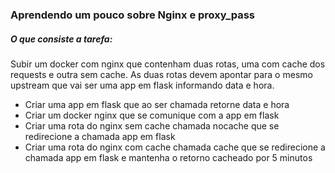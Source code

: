 ### Aprendendo um pouco sobre Nginx e proxy_pass

##### O que consiste a tarefa:

Subir um docker com nginx que contenham duas rotas, uma com cache dos requests e outra sem cache.
As duas rotas devem apontar para o mesmo upstream que vai ser uma app em flask informando data e hora.

* Criar uma app em flask que ao ser chamada retorne data e hora
* Criar um docker nginx que se comunique com a app em flask
* Criar uma rota do nginx sem cache chamada nocache que se redirecione a chamada app em flask
* Criar uma rota do nginx com cache chamada cache que se redirecione a chamada app em flask e mantenha o retorno cacheado por 5 minutos


